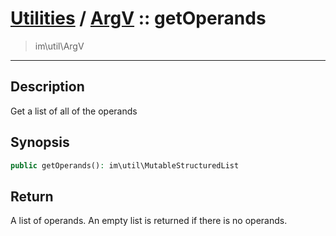 # [Utilities](util.md) / [ArgV](util-ArgV.md) :: getOperands
 > im\util\ArgV
____

## Description
Get a list of all of the operands

## Synopsis
```php
public getOperands(): im\util\MutableStructuredList
```

## Return
A list of operands. An empty list is returned if there is no operands.
